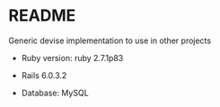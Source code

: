 # README

Generic devise implementation to use in other projects


* Ruby version: ruby 2.7.1p83

* Rails 6.0.3.2

* Database: MySQL

